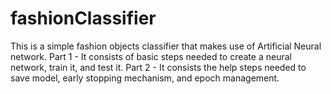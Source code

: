 # fashionClassifier

This is a simple fashion objects classifier that makes use of Artificial Neural network. 
Part 1 - It consists of basic steps needed to create a neural network, train it, and test it.
Part 2 - It consists the help steps needed to save model, early stopping mechanism, and epoch management.
